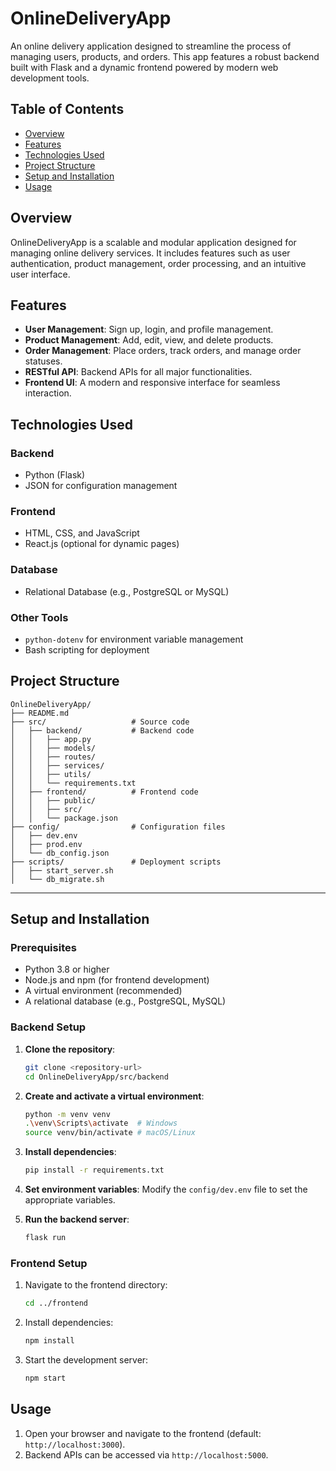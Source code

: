 # OnlineDeliveryApp

An online delivery application designed to streamline the process of managing users, products, and orders. This app features a robust backend built with Flask and a dynamic frontend powered by modern web development tools.



## Table of Contents
- [Overview](#overview)
- [Features](#features)
- [Technologies Used](#technologies-used)
- [Project Structure](#project-structure)
- [Setup and Installation](#setup-and-installation)
- [Usage](#usage)




## Overview
OnlineDeliveryApp is a scalable and modular application designed for managing online delivery services. It includes features such as user authentication, product management, order processing, and an intuitive user interface.



## Features
- **User Management**: Sign up, login, and profile management.
- **Product Management**: Add, edit, view, and delete products.
- **Order Management**: Place orders, track orders, and manage order statuses.
- **RESTful API**: Backend APIs for all major functionalities.
- **Frontend UI**: A modern and responsive interface for seamless interaction.



## Technologies Used
### Backend
- Python (Flask)
- JSON for configuration management

### Frontend
- HTML, CSS, and JavaScript
- React.js (optional for dynamic pages)

### Database
- Relational Database (e.g., PostgreSQL or MySQL)

### Other Tools
- `python-dotenv` for environment variable management
- Bash scripting for deployment



## Project Structure

```
OnlineDeliveryApp/
├── README.md              
├── src/                   # Source code
│   ├── backend/           # Backend code
│   │   ├── app.py
│   │   ├── models/
│   │   ├── routes/
│   │   ├── services/
│   │   ├── utils/
│   │   └── requirements.txt
│   ├── frontend/          # Frontend code
│   │   ├── public/
│   │   ├── src/
│   │   └── package.json
├── config/                # Configuration files
│   ├── dev.env
│   ├── prod.env
│   └── db_config.json
├── scripts/               # Deployment scripts
│   ├── start_server.sh
│   └── db_migrate.sh
```

---

## Setup and Installation

### Prerequisites
- Python 3.8 or higher
- Node.js and npm (for frontend development)
- A virtual environment (recommended)
- A relational database (e.g., PostgreSQL, MySQL)

### Backend Setup
1. **Clone the repository**:
   ```bash
   git clone <repository-url>
   cd OnlineDeliveryApp/src/backend
   ```

2. **Create and activate a virtual environment**:
   ```bash
   python -m venv venv
   .\venv\Scripts\activate  # Windows
   source venv/bin/activate # macOS/Linux
   ```

3. **Install dependencies**:
   ```bash
   pip install -r requirements.txt
   ```

4. **Set environment variables**:
   Modify the `config/dev.env` file to set the appropriate variables.

5. **Run the backend server**:
   ```bash
   flask run
   ```

### Frontend Setup
1. Navigate to the frontend directory:
   ```bash
   cd ../frontend
   ```

2. Install dependencies:
   ```bash
   npm install
   ```

3. Start the development server:
   ```bash
   npm start
   ```



## Usage
1. Open your browser and navigate to the frontend (default: `http://localhost:3000`).
2. Backend APIs can be accessed via `http://localhost:5000`.





